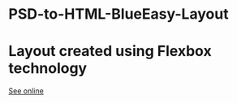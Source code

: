 # PSD-to-HTML-BlueEasy-Layout
# Layout created using Flexbox technology
<a href="https://matutamiller.github.io/PSD-to-HTML-BlueEasy-Layout/">See online</a>
